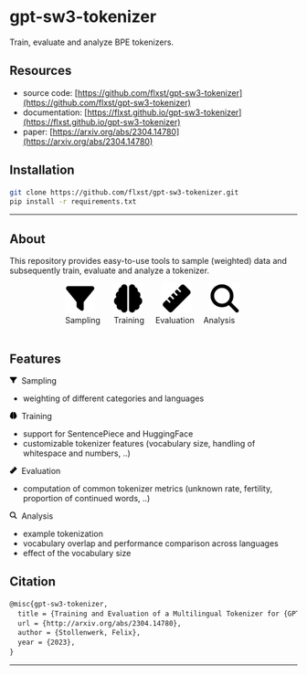 # gpt-sw3-tokenizer

Train, evaluate and analyze BPE tokenizers.

## Resources

* source code: [https://github.com/flxst/gpt-sw3-tokenizer](https://github.com/flxst/gpt-sw3-tokenizer)
* documentation: [https://flxst.github.io/gpt-sw3-tokenizer](https://flxst.github.io/gpt-sw3-tokenizer)
* paper: [https://arxiv.org/abs/2304.14780](https://arxiv.org/abs/2304.14780)

## Installation

``` bash
git clone https://github.com/flxst/gpt-sw3-tokenizer.git
pip install -r requirements.txt
```

-----------
## About

This repository provides easy-to-use tools to sample (weighted) data and subsequently train, evaluate and analyze a tokenizer.

<div align="center">
<img alt="sampling" src="docs/docs/images/filter-solid-margin.png" height="53">&nbsp;
&nbsp;
&nbsp;
&nbsp;
<img alt="training" src="docs/docs/images/brain-solid-margin.png" height="53">&nbsp;
&nbsp;
&nbsp;
&nbsp;
<img alt="evaluation" src="docs/docs/images/ruler-solid-margin.png" height="53">&nbsp;
&nbsp;
&nbsp;
&nbsp;
<img alt="analysis" src="docs/docs/images/magnifying-glass-solid-margin.png" height="53">&nbsp;
</div>
<div align="center">
<div align="center">
Sampling &nbsp;&nbsp;&nbsp;&nbsp;
Training &nbsp;&nbsp;&nbsp;
Evaluation &nbsp;&nbsp;
Analysis &nbsp;&nbsp;
</div>
&nbsp;
</div>

## Features

<img src="docs/docs/images/filter-solid-margin.png" height="13">&nbsp;&nbsp;Sampling

- weighting of different categories and languages

<img src="docs/docs/images/brain-solid-margin.png" height="13">&nbsp;&nbsp;Training

- support for SentencePiece and HuggingFace
- customizable tokenizer features (vocabulary size, handling of whitespace and numbers, ..)

<img src="docs/docs/images/ruler-solid-margin.png" height="13">&nbsp;&nbsp;Evaluation

- computation of common tokenizer metrics (unknown rate, fertility, proportion of continued words, ..)

<img src="docs/docs/images/magnifying-glass-solid-margin.png" height="13">&nbsp;&nbsp;Analysis

- example tokenization
- vocabulary overlap and performance comparison across languages
- effect of the vocabulary size

## Citation

``` tex
@misc{gpt-sw3-tokenizer,
  title = {Training and Evaluation of a Multilingual Tokenizer for {GPT}-{SW3}},
  url = {http://arxiv.org/abs/2304.14780},
  author = {Stollenwerk, Felix},
  year = {2023},
}
```

-----------
